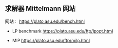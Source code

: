## 求解器 Mittelmann 网站

网站：
https://plato.asu.edu/bench.html

- LP benchmark
https://plato.asu.edu/ftp/lpopt.html

- MIP 
https://plato.asu.edu/ftp/milp.html